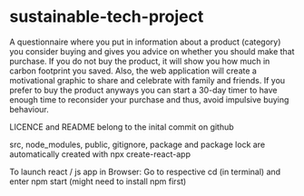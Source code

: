 # sustainable-tech-project

A questionnaire where you put in information about a product (category) you consider buying and gives you advice on whether you should make that purchase. If you do not buy the product, it will show you how much in carbon footprint you saved. Also, the web application will create a motivational graphic to share and celebrate with family and friends. If you prefer to buy the product anyways you can start a 30-day timer to have enough time to reconsider your purchase and thus, avoid impulsive buying behaviour. 


LICENCE and README belong to the inital commit on github

src, node_modules, public, gitignore, package and package lock are automatically created with npx create-react-app

To launch react / js app in Browser: Go to respective cd (in terminal) and enter npm start (might need to install npm first)
